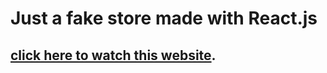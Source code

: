 
# Just a fake store made with React.js


## [click here to watch this website](fakeastronauta.github.io).

